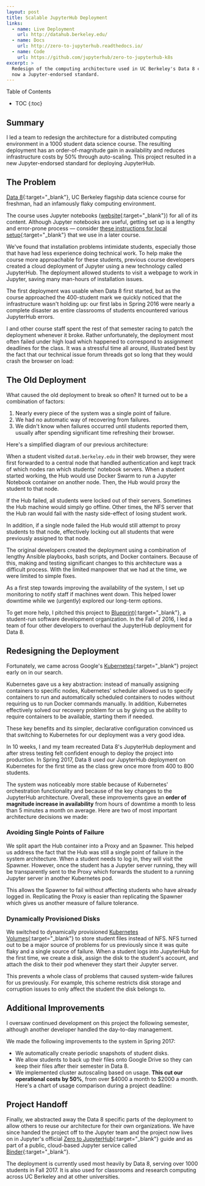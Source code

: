 ```yaml
---
layout: post
title: Scalable JupyterHub Deployment
links:
  - name: Live Deployment
    url: http://datahub.berkeley.edu/
  - name: Docs
    url: http://zero-to-jupyterhub.readthedocs.io/
  - name: Code
    url: https://github.com/jupyterhub/zero-to-jupyterhub-k8s
excerpt: >
  Redesign of the computing architecture used in UC Berkeley's Data 8 course;
  now a Jupyter-endorsed standard.
---
```


<section class="post__toc">
  <p class="toc__title">Table of Contents</p>

  - TOC
  {:toc}
</section>

## Summary

I led a team to redesign the architecture for a distributed computing
environment in a 1000 student data science course. The resulting deployment has
an order-of-magnitude gain in availability and reduces infrastructure costs by
50% through auto-scaling. This project resulted in a new Jupyter-endorsed
standard for deploying JupyterHub.

## The Problem

[Data 8][]{:target="_blank"}, UC Berkeley flagship data science course for
freshman, had an infamously flaky computing environment.

The course uses Jupyter notebooks ([website][jupyter]{:target="_blank"}) for
all of its content. Although Jupyter notebooks are useful, getting set up is a
lengthy and error-prone process — consider [these instructions for local
setup][ds100-setup]{:target="_blank"} that we use in a later course.

We've found that installation problems intimidate students, especially those
that have had less experience doing technical work. To help make the course
more approachable for these students, previous course developers created a
cloud deployment of Jupyter using a new technology called JupyterHub. The
deployment allowed students to visit a webpage to work in Jupyter, saving many
man-hours of installation issues.

The first deployment was usable when Data 8 first started, but as the course
approached the 400-student mark we quickly noticed that the infrastructure
wasn't holding up: our first labs in Spring 2016 were nearly a complete
disaster as entire classrooms of students encountered various JupyterHub
errors.

I and other course staff spent the rest of that semester racing to patch the
deployment whenever it broke. Rather unfortunately, the deployment most often
failed under high load which happened to correspond to assignment deadlines for
the class. It was a stressful time all around, illustrated best by the fact
that our technical issue forum threads got so long that they would crash the
browser on load:

<div class="post__img">
  <amp-img
    src="{{ site.imageurl }}/503.png"
    class="post__img"
    width="651"
    height="464"
    layout="responsive" />
</div>

## The Old Deployment

What caused the old deployment to break so often? It turned out to be a
combination of factors:

1. Nearly every piece of the system was a single point of failure.
2. We had no automatic way of recovering from failures.
3. We didn't know when failures occurred until students reported them, usually
   after spending significant time refreshing their browser.

Here's a simplified diagram of our previous architecture:

<div class="post__img">
  <amp-img
    src="{{ site.imageurl }}/old_arch.png"
    class="post__img"
    width="512"
    height="437"
    layout="responsive" />
</div>

When a student visited `data8.berkeley.edu` in their web browser, they were
first forwarded to a central node that handled authentication and kept track of
which nodes ran which students' notebook servers. When a student started
working, the Hub would use Docker Swarm to run a Jupyter Notebook container on
another node. Then, the Hub would proxy the student to that node.

If the Hub failed, all students were locked out of their servers. Sometimes the
Hub machine would simply go offline. Other times, the NFS server that the Hub
ran would fail with the nasty side-effect of losing student work.

In addition, if a single node failed the Hub would still attempt to proxy
students to that node, effectively locking out all students that were
previously assigned to that node.

The original developers created the deployment using a combination of lengthy
Ansible playbooks, bash scripts, and Docker containers. Because of this, making
and testing significant changes to this architecture was a difficult process.
With the limited manpower that we had at the time, we were limited to simple
fixes.

As a first step towards improving the availability of the system, I set up
monitoring to notify staff if machines went down. This helped lower downtime
while we (urgently) explored our long-term options.

To get more help, I pitched this project to [Blueprint][]{:target="_blank"}, a
student-run software development organization. In the Fall of 2016, I led a
team of four other developers to overhaul the JupyterHub deployment for Data 8.

## Redesigning the Deployment

Fortunately, we came across Google's [Kubernetes][k8s]{:target="_blank"}
project early on in our search.

Kubernetes gave us a key abstraction: instead of manually assigning containers
to specific nodes, Kubernetes' scheduler allowed us to specify containers to
run and automatically scheduled containers to nodes without requiring us to run
Docker commands manually. In addition, Kubernetes effectively solved our
recovery problem for us by giving us the ability to require containers to be
available, starting them if needed.

These key benefits and its simpler, declarative configuration convinced us that
switching to Kubernetes for our deployment was a very good idea.

In 10 weeks, I and my team recreated Data 8's JupyterHub deployment and after
stress testing felt confident enough to deploy the project into production.
In Spring 2017, Data 8 used our JupyterHub deployment on Kubernetes for the
first time as the class grew once more from 400 to 800 students.

The system was noticeably more stable because of Kubernetes' orchestration
functionality and because of the key changes to the JupyterHub architecture.
Overall, these improvements gave an **order of magnitude increase in
availability** from hours of downtime a month to less than 5 minutes a month on
average. Here are two of most important architecture decisions we made:

### Avoiding Single Points of Failure

We split apart the Hub container into a Proxy and an Spawner. This helped us
address the fact that the Hub was still a single point of failure in the system
architecture. When a student needs to log in, they will visit the Spawner.
However, once the student has a Jupyter server running, they will be
transparently sent to the Proxy which forwards the student to a running Jupyter
server in another Kubernetes pod.

This allows the Spawner to fail without affecting students who have already
logged in. Replicating the Proxy is easier than replicating the Spawner which
gives us another measure of failure tolerance.

### Dynamically Provisioned Disks

We switched to dynamically provisioned [Kubernetes
Volumes][k8s-vols]{:target="_blank"} to store student files instead of NFS. NFS
turned out to be a major source of problems for us previously since it was
quite flaky and a single source of failure. When a student logs into JupyterHub
for the first time, we create a disk, assign the disk to the student's account,
and attach the disk to their pod whenever they start their Jupyter server.

This prevents a whole class of problems that caused system-wide failures for us
previously. For example, this scheme restricts disk storage and corruption
issues to only affect the student the disk belongs to.

## Additional Improvements

I oversaw continued development on this project the following semester,
although another developer handled the day-to-day management.

We made the following improvements to the system in Spring 2017:

- We automatically create periodic snapshots of student disks.
- We allow students to back up their files onto Google Drive so they can keep
  their files after their semester in Data 8.
- We implemented cluster autoscaling based on usage. **This cut our operational
  costs by 50%**, from over $4000 a month to $2000 a month. Here's a chart of
  usage comparison during a project deadline:

<div class="post__img">
  <amp-img
    src="{{ site.imageurl }}/autoscaling.png"
    class="post__img"
    width="781"
    height="349"
    layout="responsive" />
</div>

## Project Handoff

Finally, we abstracted away the Data 8 specific parts of the deployment to
allow others to reuse our architecture for their own organizations. We have
since handed the project off to the Jupyter team and the project now lives on
in Jupyter's official [Zero to JupyterHub][zero-k8s]{:target="_blank"} guide
and as part of a public, cloud-based Jupyter service called
[Binder][binder]{:target="_blank"}.

The deployment is currently used most heavily by Data 8, serving over 1000
students in Fall 2017. It is also used for classrooms and research computing
across UC Berkeley and at other universities.

[Data 8]: https://data.berkeley.edu/education/foundations
[jupyter]: http://jupyter.org/
[ds100-setup]: http://www.ds100.org/fa17/setup
[Blueprint]: https://www.calblueprint.org/
[k8s]: https://kubernetes.io/
[k8s-vols]: https://kubernetes.io/docs/concepts/storage/volumes/
[zero-k8s]: https://zero-to-jupyterhub.readthedocs.io/en/latest/
[binder]: https://mybinder.org/
